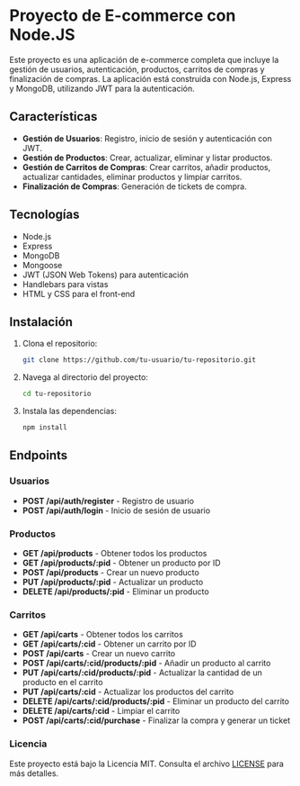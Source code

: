 # Proyecto de E-commerce con Node.JS

Este proyecto es una aplicación de e-commerce completa que incluye la gestión de usuarios, autenticación, productos, carritos de compras y finalización de compras. La aplicación está construida con Node.js, Express y MongoDB, utilizando JWT para la autenticación.

## Características

- **Gestión de Usuarios**: Registro, inicio de sesión y autenticación con JWT.
- **Gestión de Productos**: Crear, actualizar, eliminar y listar productos.
- **Gestión de Carritos de Compras**: Crear carritos, añadir productos, actualizar cantidades, eliminar productos y limpiar carritos.
- **Finalización de Compras**: Generación de tickets de compra.

## Tecnologías

- Node.js
- Express
- MongoDB
- Mongoose
- JWT (JSON Web Tokens) para autenticación
- Handlebars para vistas
- HTML y CSS para el front-end

## Instalación

1. Clona el repositorio:
    ```bash
    git clone https://github.com/tu-usuario/tu-repositorio.git
    ```

2. Navega al directorio del proyecto:
    ```bash
    cd tu-repositorio
    ```

3. Instala las dependencias:
    ```bash
    npm install
    ```

## Endpoints

### Usuarios

- **POST /api/auth/register** - Registro de usuario
- **POST /api/auth/login** - Inicio de sesión de usuario

### Productos

- **GET /api/products** - Obtener todos los productos
- **GET /api/products/:pid** - Obtener un producto por ID
- **POST /api/products** - Crear un nuevo producto
- **PUT /api/products/:pid** - Actualizar un producto
- **DELETE /api/products/:pid** - Eliminar un producto

### Carritos

- **GET /api/carts** - Obtener todos los carritos
- **GET /api/carts/:cid** - Obtener un carrito por ID
- **POST /api/carts** - Crear un nuevo carrito
- **POST /api/carts/:cid/products/:pid** - Añadir un producto al carrito
- **PUT /api/carts/:cid/products/:pid** - Actualizar la cantidad de un producto en el carrito
- **PUT /api/carts/:cid** - Actualizar los productos del carrito
- **DELETE /api/carts/:cid/products/:pid** - Eliminar un producto del carrito
- **DELETE /api/carts/:cid** - Limpiar el carrito
- **POST /api/carts/:cid/purchase** - Finalizar la compra y generar un ticket

### Licencia

Este proyecto está bajo la Licencia MIT. Consulta el archivo [LICENSE](LICENSE) para más detalles.

